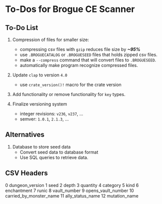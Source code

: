 # To-Dos for Brogue CE Scanner

## To-Do List

1. Compression of files for smaller size:

    - compressing csv files with `gzip` reduces file size by ***~95%***
    - use `.BROGUECATALOG` or `.BROGUESEED` files that holds zipped csv files.
    - make a `--compress` command that will convert files to `.BROGUESEED`.
    - automatically make program recognize compressed files.

2. Update `clap` to version `4.0`

    - use `crate_version()!` macro for the crate version

3. Add functionality or remove functionality for `key` types.

4. Finalize versioning system

    - integer revisions: `v236`, `v237`, ...
    - semver: `1.0.1`, `2.1.3`, ...

## Alternatives

1. Database to store seed data
    - Convert seed data to database format
    - Use SQL queries to retrieve data.

## CSV Headers

0  dungeon_version
1  seed
2  depth
3  quantity
4  category
5  kind
6  enchantment
7  runic
8  vault_number
9  opens_vault_number
10 carried_by_monster_name
11 ally_status_name
12 mutation_name
